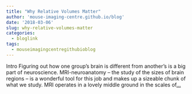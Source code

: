 ```yaml
---
title: "Why Relative Volumes Matter"
author: 'mouse-imaging-centre.github.io/blog'
date: '2018-03-06'
slug: why-relative-volumes-matter
categories:
  - bloglink
tags:
  - mouseimagingcentregithubioblog
---
```


Intro Figuring out how one group’s brain is different from another’s is a big part of neuroscience. MRI-neuroanatomy – the study of the sizes of brain regions – is a wonderful tool for this job and makes up a sizeable chunk of what we study. MRI operates in a lovely middle ground in the scales of[... <i class="fas fa-external-link-alt"></i>](https://mouse-imaging-centre.github.io/blog/blog/post/2018-03-05_why-volumes/)

